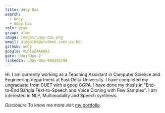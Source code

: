 ```yaml
---
title: Udoy Das
search:
  - Udoy
  - Udoy Das
role: grad
group: alum
image: images/udoy-das.png
email: u1804109@student.cuet.ac.bd
github: ud0y
google: VLDlaZ4AAAAJ
gate: Udoy-Das-2
linkedin: udoy-das-948356194
---
```


Hi. I am currently working as a Teaching Assistant in Computer Science and Engineering department at East Delta University. I have completed my ungraduate from CUET with a good CGPA. I have done my thesis in "End-to-End Bangla Text-to-Speech and Voice Cloning with Few Samples". I am interested in NLP, Multimodality and Speech synthesis. 


_Disclosure_ To know me more visit [my portfolio](https://ud0y.github.io/).
